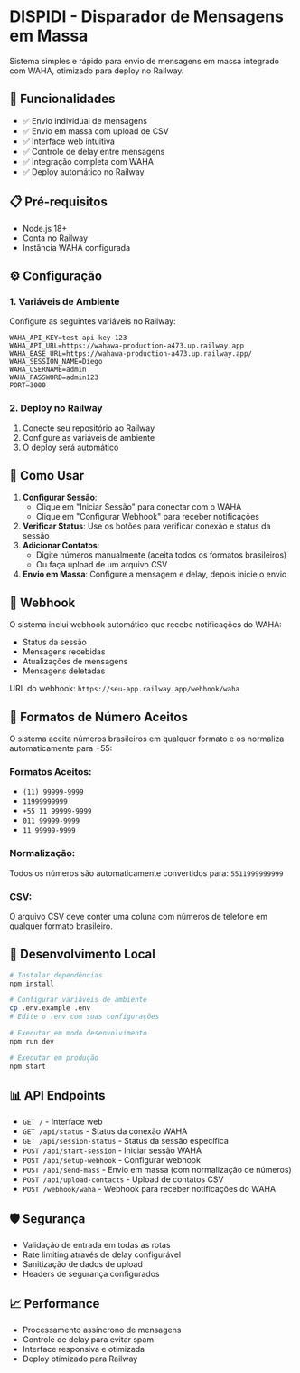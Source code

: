 # DISPIDI - Disparador de Mensagens em Massa

Sistema simples e rápido para envio de mensagens em massa integrado com WAHA, otimizado para deploy no Railway.

## 🚀 Funcionalidades

- ✅ Envio individual de mensagens
- ✅ Envio em massa com upload de CSV
- ✅ Interface web intuitiva
- ✅ Controle de delay entre mensagens
- ✅ Integração completa com WAHA
- ✅ Deploy automático no Railway

## 📋 Pré-requisitos

- Node.js 18+
- Conta no Railway
- Instância WAHA configurada

## ⚙️ Configuração

### 1. Variáveis de Ambiente

Configure as seguintes variáveis no Railway:

```
WAHA_API_KEY=test-api-key-123
WAHA_API_URL=https://wahawa-production-a473.up.railway.app
WAHA_BASE_URL=https://wahawa-production-a473.up.railway.app/
WAHA_SESSION_NAME=Diego
WAHA_USERNAME=admin
WAHA_PASSWORD=admin123
PORT=3000
```

### 2. Deploy no Railway

1. Conecte seu repositório ao Railway
2. Configure as variáveis de ambiente
3. O deploy será automático

## 📱 Como Usar

1. **Configurar Sessão**: 
   - Clique em "Iniciar Sessão" para conectar com o WAHA
   - Clique em "Configurar Webhook" para receber notificações
2. **Verificar Status**: Use os botões para verificar conexão e status da sessão
3. **Adicionar Contatos**: 
   - Digite números manualmente (aceita todos os formatos brasileiros)
   - Ou faça upload de um arquivo CSV
4. **Envio em Massa**: Configure a mensagem e delay, depois inicie o envio

## 🔗 Webhook

O sistema inclui webhook automático que recebe notificações do WAHA:
- Status da sessão
- Mensagens recebidas
- Atualizações de mensagens
- Mensagens deletadas

URL do webhook: `https://seu-app.railway.app/webhook/waha`

## 📄 Formatos de Número Aceitos

O sistema aceita números brasileiros em qualquer formato e os normaliza automaticamente para +55:

### Formatos Aceitos:
- `(11) 99999-9999`
- `11999999999`
- `+55 11 99999-9999`
- `011 99999-9999`
- `11 99999-9999`

### Normalização:
Todos os números são automaticamente convertidos para: `5511999999999`

### CSV:
O arquivo CSV deve conter uma coluna com números de telefone em qualquer formato brasileiro.

## 🔧 Desenvolvimento Local

```bash
# Instalar dependências
npm install

# Configurar variáveis de ambiente
cp .env.example .env
# Edite o .env com suas configurações

# Executar em modo desenvolvimento
npm run dev

# Executar em produção
npm start
```

## 📊 API Endpoints

- `GET /` - Interface web
- `GET /api/status` - Status da conexão WAHA
- `GET /api/session-status` - Status da sessão específica
- `POST /api/start-session` - Iniciar sessão WAHA
- `POST /api/setup-webhook` - Configurar webhook
- `POST /api/send-mass` - Envio em massa (com normalização de números)
- `POST /api/upload-contacts` - Upload de contatos CSV
- `POST /webhook/waha` - Webhook para receber notificações do WAHA

## 🛡️ Segurança

- Validação de entrada em todas as rotas
- Rate limiting através de delay configurável
- Sanitização de dados de upload
- Headers de segurança configurados

## 📈 Performance

- Processamento assíncrono de mensagens
- Controle de delay para evitar spam
- Interface responsiva e otimizada
- Deploy otimizado para Railway
